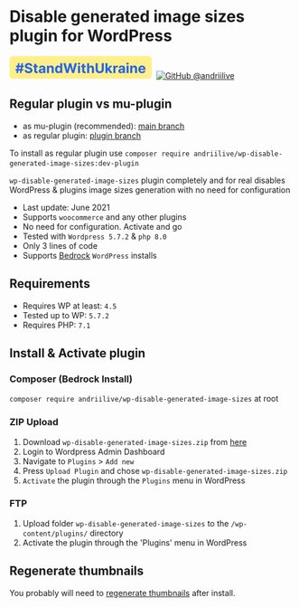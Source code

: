 # Disable generated image sizes plugin for WordPress

[![StandWithUkraine](https://raw.githubusercontent.com/vshymanskyy/StandWithUkraine/main/badges/StandWithUkraine.svg)](https://github.com/vshymanskyy/StandWithUkraine)&nbsp;
[![GitHub @andriilive](https://img.shields.io/github/followers/andriilive?label=@andriilive&style=social)](https://www.github.com/andriilive)

## Regular plugin vs mu-plugin

- as mu-plugin (recommended): [main branch](https://github.com/andriilive/wp-disable-generated-image-sizes)
- as regular plugin: [plugin branch](https://github.com/andriilive/wp-disable-generated-image-sizes/tree/plugin)

To install as regular plugin use `composer require andriilive/wp-disable-generated-image-sizes:dev-plugin`

`wp-disable-generated-image-sizes` plugin completely and for real disables WordPress &amp; plugins image sizes generation with no need for configuration

+  Last update: June 2021
+  Supports `woocommerce` and any other plugins
+  No need for configuration. Activate and go
+  Tested with `Wordpress 5.7.2` & `php 8.0`
+  Only 3 lines of code
+  Supports [Bedrock](https://roots.io/bedrock) `WordPress` installs

## Requirements

- Requires WP at least: `4.5`
- Tested up to WP: `5.7.2`
- Requires PHP: `7.1`

## Install & Activate plugin

### Composer (Bedrock Install)

`composer require andriilive/wp-disable-generated-image-sizes` at root

### ZIP Upload

1. Download `wp-disable-generated-image-sizes.zip` from [here](https://github.com/andriilive/wp-disable-generated-image-sizes/archive/refs/tags/0.1.0.zip)
2. Login to Wordpress Admin Dashboard
2. Navigate to `Plugins` > `Add new`
3. Press `Upload Plugin` and chose `wp-disable-generated-image-sizes.zip`
2. `Activate` the plugin through the `Plugins` menu in WordPress

### FTP

1. Upload folder `wp-disable-generated-image-sizes` to the `/wp-content/plugins/` directory
2. Activate the plugin through the 'Plugins' menu in WordPress

## Regenerate thumbnails

You probably will need to [regenerate thumbnails](https://wordpress.org/search/regenerate+thumbnails) after install.
